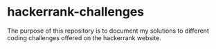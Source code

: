 # hackerrank-challenges

The purpose of this repository is to document my solutions to different coding challenges offered on the hackerrank website.